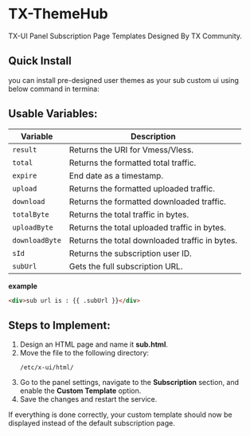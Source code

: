 # TX-ThemeHub

TX-UI Panel Subscription Page Templates Designed By TX Community.
## Quick Install

you can install pre-designed user themes as your sub custom ui using below command in termina:

## Usable Variables:

| Variable    | Description                                   |
|------------|-----------------------------------------------|
| `result`   | Returns the URI for Vmess/Vless.             |
| `total`    | Returns the formatted total traffic.         |
| `expire`   | End date as a timestamp.                     |
| `upload`   | Returns the formatted uploaded traffic.      |
| `download` | Returns the formatted downloaded traffic.    |
| `totalByte` | Returns the total traffic in bytes.        |
| `uploadByte` | Returns the total uploaded traffic in bytes. |
| `downloadByte` | Returns the total downloaded traffic in bytes. |
| `sId`      | Returns the subscription user ID.           |
| `subUrl`   | Gets the full subscription URL.             |

**example**
```html
<div>sub url is : {{ .subUrl }}</div>
```
## Steps to Implement:

1. Design an HTML page and name it **sub.html**.  
2. Move the file to the following directory:  
   ```
   /etc/x-ui/html/
   ```
3. Go to the panel settings, navigate to the **Subscription** section, and enable the **Custom Template** option.  
4. Save the changes and restart the service.  

If everything is done correctly, your custom template should now be displayed instead of the default subscription page.
